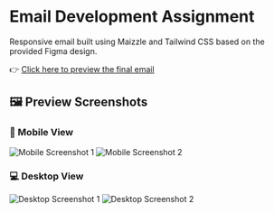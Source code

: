 # Email Development Assignment

Responsive email built using Maizzle and Tailwind CSS based on the provided Figma design.

👉 [Click here to preview the final email](https://shubhambhargav10.github.io/assessment-shubham_shashikant_bhargaw/)

## 🖼️ Preview Screenshots

### 📱 Mobile View
![Mobile Screenshot 1](images/mobile-view1.png)
![Mobile Screenshot 2](images/mobile-view2.png)

### 💻 Desktop View
![Desktop Screenshot 1](images/desktop-view1.png)
![Desktop Screenshot 2](images/desktop-view2.png)
